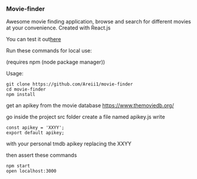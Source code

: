 ### Movie-finder

Awesome movie finding application, browse and search for different movies at your convenience. Created with React.js

You can test it out[here](https://areii1.github.io/movie-finder) 

Run these commands for local use:

(requires npm (node package manager))

Usage:

```
git clone https://github.com/Areii1/movie-finder
cd movie-finder
npm install
```

get an apikey from the movie database
https://www.themoviedb.org/

go inside the project src folder
create a file named apikey.js
write 

```
const apikey = 'XXYY';
export default apikey;

```
with your personal tmdb apikey replacing the XXYY

then assert these commands

```
npm start
open localhost:3000
```